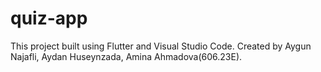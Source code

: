 # quiz-app
This project built using Flutter and Visual Studio Code.
Created by Aygun Najafli, Aydan Huseynzada, Amina Ahmadova(606.23E).




